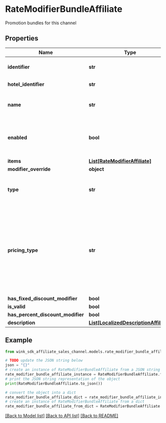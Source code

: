 # RateModifierBundleAffiliate

Promotion bundles for this channel

## Properties

Name | Type | Description | Notes
------------ | ------------- | ------------- | -------------
**identifier** | **str** | Unique record identifier | 
**hotel_identifier** | **str** | Hotel identifier. | 
**name** | **str** | Internal name of promotion ancillary. | 
**enabled** | **bool** | Whether this promotion ancillary is enabled or not. | [default to True]
**items** | [**List[RateModifierAffiliate]**](RateModifierAffiliate.md) |  | 
**modifier_override** | **object** |  | [optional] 
**type** | **str** | Required if manual override modifier is not null | [optional] 
**pricing_type** | **str** | Determines whether this discount should be applied per night, per stay or per person - per night; Required if amount override is not null | [optional] 
**has_fixed_discount_modifier** | **bool** |  | [optional] 
**is_valid** | **bool** |  | [optional] 
**has_percent_discount_modifier** | **bool** |  | [optional] 
**description** | [**List[LocalizedDescriptionAffiliate]**](LocalizedDescriptionAffiliate.md) |  | [optional] 

## Example

```python
from wink_sdk_affiliate_sales_channel.models.rate_modifier_bundle_affiliate import RateModifierBundleAffiliate

# TODO update the JSON string below
json = "{}"
# create an instance of RateModifierBundleAffiliate from a JSON string
rate_modifier_bundle_affiliate_instance = RateModifierBundleAffiliate.from_json(json)
# print the JSON string representation of the object
print(RateModifierBundleAffiliate.to_json())

# convert the object into a dict
rate_modifier_bundle_affiliate_dict = rate_modifier_bundle_affiliate_instance.to_dict()
# create an instance of RateModifierBundleAffiliate from a dict
rate_modifier_bundle_affiliate_from_dict = RateModifierBundleAffiliate.from_dict(rate_modifier_bundle_affiliate_dict)
```
[[Back to Model list]](../README.md#documentation-for-models) [[Back to API list]](../README.md#documentation-for-api-endpoints) [[Back to README]](../README.md)


